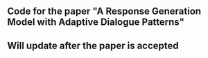 ## Code for the paper "A Response Generation Model with Adaptive Dialogue Patterns"
## Will update after the paper is accepted
